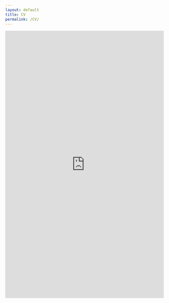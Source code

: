 ```yaml
---
layout: default
title: CV
permalink: /CV/
---
```

<embed src="https://mckellardw.github.io/pdfs/CV_DavidMcKellar.pdf" type="application/pdf" width="100%" height="850px"/>
